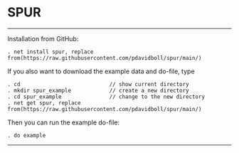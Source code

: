 # SPUR

---

Installation from GitHub:

    . net install spur, replace from(https://raw.githubusercontent.com/pdavidboll/spur/main/)

If you also want to download the example data and do-file, type

    . cd                            // show current directory
    . mkdir spur_example            // create a new directory
    . cd spur_example               // change to the new directory
    . net get spur, replace from(https://raw.githubusercontent.com/pdavidboll/spur/main/)

Then you can run the example do-file:

    . do example
---

